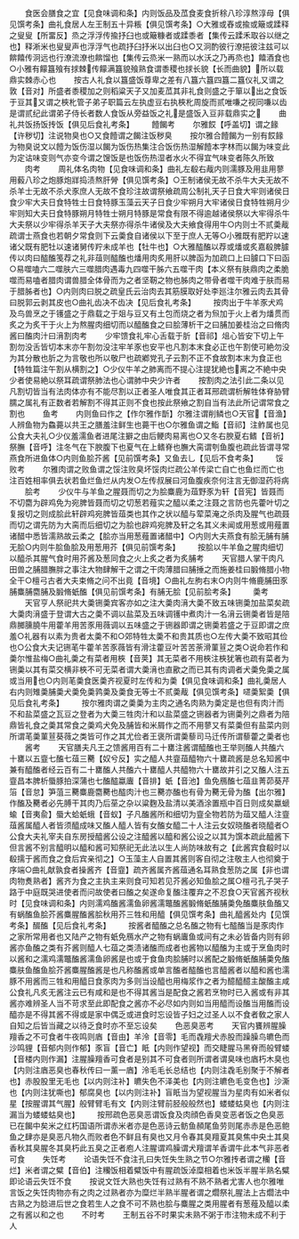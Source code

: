 <!-- { "loadSidebar": true } -->
　　食医会膳食之宜【见食味调和条】内则饭品及苽食麦食折稌八珍淳熬淳母【俱见馔考条】曲礼食居人左王制五十异粻【俱见馔考条】○大雅或舂或揄或簸或蹂释之叟叟【所畱反】烝之浮浮传揄抒臼也或簸糠者或蹂黍者【集传云蹂禾取谷以继之也】释淅米也叟叟声也浮浮气也疏抒臼抒米以出臼也○又泂酌彼行潦挹彼注兹可以餴饎传泂远也行潦流潦也餴馏也【集传云烝米一熟而以水沃之乃再烝也】饎酒食也○小雅有饛簋飱有捄棘传饛满簋貌飱熟食谓黍稷也捄长貌【长而曲貌】所以载鼎实棘赤心也
　　按古人礼食以簋盛饭尊卑之差有八簋六簋四簋二簋仪礼又谓之敦【音对】所盛者黍稷加之则稻粱天子又加麦苽其非礼食则盛之于箪以出之食饭于豆其又谓之梜朼管子弟子职篇云左执虚豆右执梜朼周旋而贰唯嗛之视同嗛以齿是谓贰纪此谓弟子侍长者数人食饭从旁益饭之礼是盛饭入豆非载鼎实之
　　曲礼共饭扬饭抟饭【俱见后食礼考条】
　　饐餲考
　　尔雅餀【呼盖切】谓之餯【许秽切】注说物臭也○又食饐谓之餲注饭秽臭
　　按尔雅合饐餲为一别有餀餯为物臭说文以饐为饭伤湿以餲为饭伤热集注合饭伤热湿解饐本字林而以餲为味变此为定诂味变则气亦变今谓之馊饭是也饭伤热湿者水火不得宜气味变者陈久所致
　　肉考
　　周礼体名肉物【见食味调和条】曲礼左殽右胾内则濡豚及用韭用蓼用藙八珍之炮豚炮牂捣渍熬肝膋【俱见馔考条】○王制诸侯无故不杀牛大夫无故不杀羊士无故不杀犬豕庶人无故不食珍注故谓祭飨疏周公制礼天子日食大牢则诸侯日食少牢大夫日食特牲士日食特豚玉藻云天子日食少牢朔月大牢诸侯日食特牲朔月少牢则知大夫日食特豚朔月特牲士朔月特豚是常食有限不得逾越诸侯祭以大牢得杀牛大夫祭以少牢得杀羊天子大夫祭亦得杀牛诸侯及大夫飨食得用牛○内则士不贰羮胾疏谓士燕食也若朝夕常食则下云羮食自诸侯以下至于庶人无等○小雅既有肥羜以速诸父既有肥牡以速诸舅传羜未成羊也【牡牛也】○大雅醓醢以荐或燔或炙嘉殽脾臄传以肉曰醓醢笺荐之礼非葅则醓醢也燔用肉炙用肝以脾函为加疏口上曰臄口下曰函○易噬嗑六二噬肤六三噬腊肉遇毒九四噬干胏六五噬干肉【本义祭有肤鼎肉之柔脆噬而易嗑者腊肉谓兽腊全体骨而为之者坚靭之物也胏肉之带骨者噬干肉难于肤而易于腊胏者也】○内则肉曰脱之疏皇氏云治肉去其筋膜取好处李廵注尔雅云肉去其骨曰脱郭云剥其皮也○曲礼齿决不齿决【见后食礼考条】
　　按肉出于牛羊豕犬鸡及鸟兽烹之于镬盛之于鼎载之于爼与豆又有土包而烧之者为炰加于火上者为燔贯而炙之为炙干于火上为熬腥肉细切而以醯醢食之曰脍薄析干之曰脯加姜桂治之曰脩肉酱曰醢肉汁曰湇割肉考
　　少牢馈食礼牢心舌载于肵【音祁】俎心皆安下切上午割勿没舌皆切本末亦午割勿没注牢羊豕也安平也凡割本末食必正也午割使可絶勿没为其分散也肵之为言敬也所以敬尸也疏鄕党孔子云割不正不食故割本末为食正也【特牲篇注午割从横割之】○少仪牛羊之肺离而不提心注提犹絶也离之不絶中央少者使易絶以祭耳疏谓祭肺法也心谓肺中央少许者
　　按割肉之法引此二条以见凡割切皆当有法肉体亦有不能尽割以正者圣人唯食其正者耳邢疏谓析解牲体脊胁臂臑之属礼有正数者若解割不得其正则不食也按此祭飨之割自当有法此所记谓常食之割也
　　鱼考
　　内则鱼曰作之【作尔雅作斮】尔雅注谓削鳞也○天官【音渔】人辨鱼物为鱻薧以共王之膳羞注鲜生也薧干也○尔雅鱼谓之鮨【音祁】注鲊属也见公食大夫礼○少仪羞濡鱼者进尾注擗之由后鲠肉易离也○又冬右腴夏右鳍【音祈】祭膴【音呼】注冬气在下腴腹下也夏气在上鳍脊也膴大脔谓刳鱼腹也疏此皆谓寻常燕食所进鱼体○内则鱼脍芥酱【见前馔考条】又鱼去乚【见后不食考条】
　　馁败考
　　尔雅肉谓之败鱼谓之馁注败臭坏馁肉烂疏公羊传梁亡自亡也鱼烂而亡也注百姓相率俱去状若鱼烂鱼烂从内发○左传叔展曰河鱼腹疾奈何注言无御湿药将病
　　脍考
　　少仪牛与羊鱼之腥聂而切之为脍麋鹿为葅野豕为轩【音宪】皆聂而不切麕为辟鸡免为宛脾皆聂而切之切葱若薤实之醯以柔之注聂之言防也先藿叶切之复报切之则成脍此轩辟鸡宛脾皆葅类也其作之状以醯与荤菜淹之杀肉及腥气也疏聂而切之谓先防为大脔而后细切之为脍也辟鸡宛脾及轩之名其义未闻或用葱或用薤置诸醋中悉皆濡熟故云柔之【脍亦当用葱薤置诸醋中】○内则大夫燕食有脍无脯有脯无脍○内则牛脍鱼脍及用葱用芥【俱见前馔考条】
　　按脍以牛羊鱼之腥肉细切以醯杀其腥气食时用芥酱及葱同食之火上炙之者为炙脯考
　　天官腊人掌干肉凡田兽之脯腊膴胖之事注大物肆解干之谓之干肉薄腊曰脯捶之而施姜桂曰腶脩腊小物全干○檀弓古者大夫束脩之问不出竟【音境】○曲礼左朐右末○内则牛脩鹿脯田豕脯麋脯麕脯及腶脩蚔醢【俱见前馔考条】有脯无脍【见前脍考条】
　　羮考
　　天官亨人祭祀共大羮铏羮宾客亦如之注大羮肉湇大羮不致五味铏羮加盐菜矣疏大羮肉湇盛于登谓大古之羮不调以盐菜及五味调镬中煮肉汁一名湇云铏羮者皆是陪鼎膷臐膮牛用藿羊用苦豕用薇调以五味盛之于铏器即谓之铏羮若盛之于豆即谓之庶羞○礼器有以素为贵者太羮不和○郊特牲太羮不和贵其质也○左传大羮不致昭其俭也○公食大夫记铏芼牛藿羊苦豕薇皆有滑注藿豆叶苦苦荼滑菫荁之类○说命若作和羮尔惟盐梅○曲礼羮之有菜者用梜【音荚】其无菜者不用梜注梜犹箸也疏有菜者为铏羮以其有菜交横非梜不可无菜者谓大羮湇也直歠之而已其有肉调者犬羮免羮之属或当用也○内则芼羮食医羮齐视夏时左传和为羮【俱见食味调和条】曲礼羮居人右内则雉羮脯羮犬羮免羮鹑羮及羮食无等士不贰羮胾【俱见馔考条】嚃羮絮羮【俱见后食礼考条】
　　按尔雅肉谓之羮羮为主肉之通名肉熟为羮定是也但有肉汁而不和盐菜盛之瓦豆之登者为大羮三牲肉汁和以盐菜盛之铏器者为铏羮列之鼎者为陪鼎皆礼食之羮其常食之羮鸡犬免及脯皆和米屑作之而不用蓼又有菜羮但有盐菜内则所谓芼羮菫荁葵薇之类皆可作之其尤俭者王褒所谓羮藜司马迁传所谓藜藿之羮者也
　　酱考
　　天官膳夫凡王之馈酱用百有二十罋注酱谓醯醢也王举则醢人共醢六十罋以五韲七醢七葅三臡【奴兮反】实之醯人共韲葅醯物六十罋疏酱是总名知酱中兼有醯醢者经云百有二十罋醢人共醢六十罋醯人共醯物六十罋故并引之又醢人注五韲昌本脾析蜃豚拍深蒲也七醢醓蠃蠯【音排】蚔【音池】鱼免鴈醢七葅韭菁茆葵芹箈【音怠】笋菹三臡麋鹿麕臡也醓肉汁也三臡亦醢也有骨为臡无骨为醢【出尔雅】作醢及臡者必先膊干其肉乃后莝之杂以粱麴及盐清以美酒涂置瓶中百日则成矣蠃螔蝓【音夷兪】蜃大蛤蚔蛾【音蚁】子凡醢酱所和细切为韲全物若防为葅又醯人注韲葅酱属醯人者皆须醯成味又醢人醯人皆有女醢女醯二十人注云女奴晓醢者晓醯者○公食大夫礼宰夫自东房授醯酱公设之注醯酱以醯和酱公设之以其为馔本疏此醯酱下但言酱不别言醯明以醯和酱可知祭祀无此法以生人尚防味故有之【此酱宾食殽时以殽擩于酱而食之食后宾亲彻之】○玉藻主人自置其酱则客自彻之注敬主人也彻奠于序端○曲礼献孰食者操酱齐【音韲】疏齐酱属齐酱葅通名耳熟食葱防之属【非也谓肉物煑熟者】酱齐为食之主执主来则食可知若见芥酱必知鱼脍之属○檀弓孔子哭子路于中庭既哭进使者而问故使者曰醢之矣遂命复醢注覆弃之不忍食○天官酱齐视秋时【见食味调和条】内则濡鸡醢酱濡鱼卵酱濡鼈醢酱腶脩蚔醢脯羮免醢麋肤鱼醢又有蜗醢鱼脍芥酱麋腥醢酱脍秋用芥三牲和用醯【俱见馔考条】曲礼醯酱处内【见馔考条】醊醢【见后食礼考条】
　　按酱者醯醢之总名醢之物有七醓醢当是豕肉作之家所常用者也又陆产之物有蚔免鴈水产之物有蜗蠯鱼或间有之未必皆备内则有卵酱亦鱼醢之类有芥酱则醯人七葅之类渍诸醢而成者也酱物以醯醢为主或于烹鱼肉时以酱和之濡鸡濡鼈醢酱濡鱼卵酱是也或于食鱼肉脍脯时以酱配之腶脩蚔醢脯羮免醢麋肤鱼醢鱼脍芥酱麋腥醢酱是也凡称醢酱或单言醢者醓醢也言醯酱者以醯和酱也濡豚不用酱而三牲和用醯日食豕肉为多则当设醯也用梅浆作之者为醷醯醷主酸醢主咸公食礼凡炙无酱注云已有咸和是也不得其酱当是配食之酱若烹物时已入酱或有非其酱亦难辨圣人当不苛求至此即配食之酱亦不必尽如内则如当用醯而设醢当用醢而设醯亦是不得其酱不得或是家中偶乏或进食时忘设皆子妇之过圣人以不食者敎之家人自知之后皆当藏之以待乏食时亦不至忘设矣
　　色恶臭恶考
　　天官内饔辨腥臊羶香之不可食者牛夜鸣则庮【音由】羊泠【音零】毛而毳羶犬赤股而躁臊鸟皫色而沙鸣貍【音郁内则作郁】豕盲【音亡】眂【内则作望视】而交睫腥马黑脊而般臂蝼【音楼内则作漏】注腥臊羶香可食者是别其不可食者则所谓者谓臭味也庮朽木臭也【内则注庮恶臭也春秋传曰一薰一庮】泠毛毛长总结也【内则注毳毛别聚于不解者也】赤股股里无毛也【以内则注补】皫失色不泽美也【内则注皫色毛变色也】沙澌也【内则注犹嘶也】郁腐臭也【以内则注补】盲眂当为望视腥当为星肉有如米者似星【按腥谓其气腥】般臂臂毛有文【内则注臂前胫般般然也】蝼蝼蛄臭也【内则注漏当为蝼蝼蛄臭也】
　　按邢疏色恶臭恶谓饭食及肉顔色香臭变恶者饭之色臭恶已在餲中矣米之红朽国语所谓赤米者亦是色恶诗云鲂鱼頳尾鱼劳则尾赤赤是色恶鲍鱼之肆亦是臭恶凡物久而败者色不鲜且有臭也又月令春其臭羶夏其臭焦中央土其臭香秋其臭腥冬其臭朽此五臭之正者庖人注腥谓鸡臊谓犬羶谓羊香谓牛此本气非恶者可食
　　失饪考
　　论语失饪不食注孔曰失饪失生熟之节○尔雅抟者谓之糷【音烂】米者谓之糪【音伯】注糷饭相着糪饭中有腥疏饭淖糜相着也米饭半腥半熟名糪即论语云失饪不食
　　按说文饪大熟也失饪有过熟有不熟不熟者尤害人也尔雅唯言饭之失饪肉物亦有之肉之过熟者亦为糜烂半熟半腥者谓之爓祭礼腥法上古爓法中古熟之为腍进后世之食若生人之食不可不熟也脍与麋腥之类用腥者有葱薤及醯以柔之有酱以和之也
　　不时考
　　王制五谷不时果实未熟不粥于市注物未成不利于人
